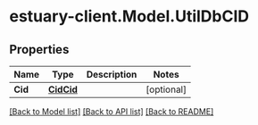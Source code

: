 # estuary-client.Model.UtilDbCID
## Properties

Name | Type | Description | Notes
------------ | ------------- | ------------- | -------------
**Cid** | [**CidCid**](CidCid.md) |  | [optional] 

[[Back to Model list]](../README.md#documentation-for-models) [[Back to API list]](../README.md#documentation-for-api-endpoints) [[Back to README]](../README.md)

